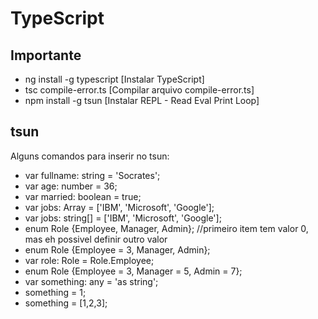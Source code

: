 # TypeScript

## Importante
- ng install -g typescript [Instalar TypeScript]
- tsc compile-error.ts [Compilar arquivo compile-error.ts]
- npm install -g tsun [Instalar REPL - Read Eval Print Loop]

## tsun
Alguns comandos para inserir no tsun:
- var fullname: string = 'Socrates';
- var age: number = 36;
- var married: boolean = true;
- var jobs: Array<string> = ['IBM', 'Microsoft', 'Google'];
- var jobs: string[] = ['IBM', 'Microsoft', 'Google'];
- enum Role {Employee, Manager, Admin}; //primeiro item tem valor 0, mas eh possivel definir outro valor
- enum Role {Employee = 3, Manager, Admin};
- var role: Role = Role.Employee;
- enum Role {Employee = 3, Manager = 5, Admin = 7};
- var something: any = 'as string';
- something = 1;
- something = [1,2,3];
